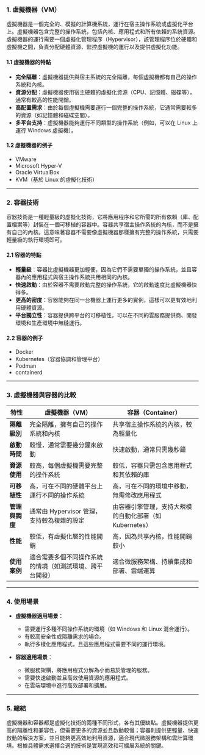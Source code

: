 

### 1. **虛擬機器（VM）**

虛擬機器是一個完全的、模擬的計算機系統，運行在宿主操作系統或虛擬化平台上。虛擬機器包含完整的操作系統，包括內核、應用程式和所有依賴的系統資源。虛擬機器的運行需要一個虛擬化管理程序（Hypervisor），該管理程序位於硬體和虛擬機之間，負責分配硬體資源、監控虛擬機的運行以及提供虛擬化功能。

#### 1.1 **虛擬機器的特點**
- **完全隔離**：虛擬機器提供與宿主系統的完全隔離，每個虛擬機都有自己的操作系統和內核。
- **資源分配**：虛擬機器使用宿主硬體的虛擬化資源（CPU、記憶體、磁碟等），通常有較高的性能開銷。
- **高配置需求**：由於每個虛擬機需要運行一個完整的操作系統，它通常需要較多的資源（如記憶體和磁碟空間）。
- **多平台支持**：虛擬機器能夠運行不同類型的操作系統（例如，可以在 Linux 上運行 Windows 虛擬機）。

#### 1.2 **虛擬機器的例子**
- VMware
- Microsoft Hyper-V
- Oracle VirtualBox
- KVM（基於 Linux 的虛擬化技術）

---

### 2. **容器技術**

容器技術是一種輕量級的虛擬化技術，它將應用程序和它所需的所有依賴（庫、配置檔案等）封裝在一個可移植的容器中。容器共享宿主操作系統的內核，而不是擁有自己的內核。這意味著容器不需要像虛擬機器那樣擁有完整的操作系統，只需要輕量級的執行環境即可。

#### 2.1 **容器的特點**
- **輕量級**：容器比虛擬機器更加輕便，因為它們不需要單獨的操作系統，並且容器內的應用程式與宿主操作系統共用相同的內核。
- **快速啟動**：由於容器不需要啟動完整的操作系統，它的啟動速度比虛擬機器快得多。
- **更高的密度**：容器能夠在同一台機器上運行更多的實例，這樣可以更有效地利用硬體資源。
- **平台獨立性**：容器提供跨平台的可移植性，可以在不同的雲服務提供商、開發環境和生產環境中無縫運行。

#### 2.2 **容器的例子**
- Docker
- Kubernetes（容器協調和管理平台）
- Podman
- containerd

---

### 3. **虛擬機器與容器的比較**

| 特性             | 虛擬機器（VM）                        | 容器（Container）                        |
|------------------|---------------------------------------|-----------------------------------------|
| **隔離級別**     | 完全隔離，擁有自己的操作系統和內核     | 共享宿主操作系統的內核，較為輕量化      |
| **啟動時間**     | 較慢，通常需要幾分鐘來啟動           | 快速啟動，通常只需幾秒鐘               |
| **資源使用**     | 較高，每個虛擬機需要完整的操作系統     | 較低，容器只需包含應用程式和其依賴的庫 |
| **可移植性**     | 高，可在不同的硬體平台上運行不同的操作系統 | 高，可在不同的環境中移動，無需修改應用程式 |
| **管理與調度**   | 通常由 Hypervisor 管理，支持較為複雜的設定 | 由容器引擎管理，支持大規模的自動化部署（如 Kubernetes）|
| **性能**         | 較低，有虛擬化層的性能開銷           | 高，因為共享內核，性能開銷較小         |
| **使用案例**     | 適合需要多個不同操作系統的情境（如測試環境、跨平台開發） | 適合微服務架構、持續集成和部署、雲端運算 |

---

### 4. **使用場景**

- **虛擬機器適用場景**：
  - 需要運行多種不同操作系統的環境（如 Windows 和 Linux 混合運行）。
  - 有較高安全性或隔離需求的場合。
  - 執行多樣化應用程式，且這些應用程式需要不同的運行環境。

- **容器適用場景**：
  - 微服務架構，將應用程式分解為小而易於管理的服務。
  - 需要快速啟動並且高效使用資源的應用程式。
  - 在雲端環境中進行高效部署和擴展。

---

### 5. **總結**

虛擬機器和容器都是虛擬化技術的兩種不同形式，各有其優缺點。虛擬機器提供更高的隔離性和兼容性，但需要更多的資源並且啟動較慢；容器則提供更輕量、快速啟動的解決方案，並且能夠更高效地利用資源，適合現代微服務架構和雲計算環境。根據具體需求選擇合適的技術是實現高效和可擴展系統的關鍵。